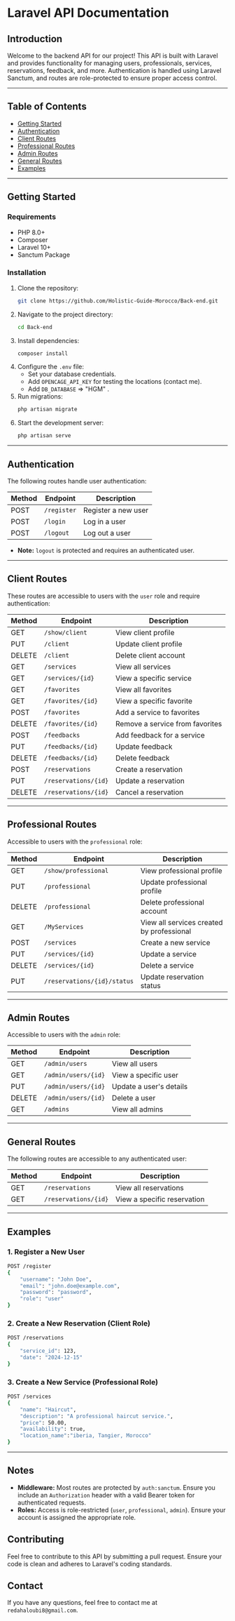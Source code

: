 # Laravel API Documentation

## Introduction

Welcome to the backend API for our project! This API is built with Laravel and provides functionality for managing users, professionals, services, reservations, feedback, and more. Authentication is handled using Laravel Sanctum, and routes are role-protected to ensure proper access control.

---

## Table of Contents

-   [Getting Started](#getting-started)
-   [Authentication](#authentication)
-   [Client Routes](#client-routes)
-   [Professional Routes](#professional-routes)
-   [Admin Routes](#admin-routes)
-   [General Routes](#general-routes)
-   [Examples](#examples)

---

## Getting Started

### Requirements

-   PHP 8.0+
-   Composer
-   Laravel 10+
-   Sanctum Package

### Installation

1. Clone the repository:
    ```bash
    git clone https://github.com/Holistic-Guide-Morocco/Back-end.git
    ```
2. Navigate to the project directory:
    ```bash
    cd Back-end
    ```
3. Install dependencies:
    ```bash
    composer install
    ```
4. Configure the `.env` file:
    - Set your database credentials.
    - Add `OPENCAGE_API_KEY` for testing the locations (contact me).
    - Add `DB_DATABASE` => "HGM" .
5. Run migrations:
    ```bash
    php artisan migrate
    ```
6. Start the development server:
    ```bash
    php artisan serve
    ```

---

## Authentication

The following routes handle user authentication:

| Method | Endpoint    | Description         |
| ------ | ----------- | ------------------- |
| POST   | `/register` | Register a new user |
| POST   | `/login`    | Log in a user       |
| POST   | `/logout`   | Log out a user      |

-   **Note:** `logout` is protected and requires an authenticated user.

---

## Client Routes

These routes are accessible to users with the `user` role and require authentication:

| Method | Endpoint             | Description                     |
| ------ | -------------------- | ------------------------------- |
| GET    | `/show/client`       | View client profile             |
| PUT    | `/client`            | Update client profile           |
| DELETE | `/client`            | Delete client account           |
| GET    | `/services`          | View all services               |
| GET    | `/services/{id}`     | View a specific service         |
| GET    | `/favorites`         | View all favorites              |
| GET    | `/favorites/{id}`    | View a specific favorite        |
| POST   | `/favorites`         | Add a service to favorites      |
| DELETE | `/favorites/{id}`    | Remove a service from favorites |
| POST   | `/feedbacks`         | Add feedback for a service      |
| PUT    | `/feedbacks/{id}`    | Update feedback                 |
| DELETE | `/feedbacks/{id}`    | Delete feedback                 |
| POST   | `/reservations`      | Create a reservation            |
| PUT    | `/reservations/{id}` | Update a reservation            |
| DELETE | `/reservations/{id}` | Cancel a reservation            |

---

## Professional Routes

Accessible to users with the `professional` role:

| Method | Endpoint                    | Description                               |
| ------ | --------------------------- | ----------------------------------------- |
| GET    | `/show/professional`        | View professional profile                 |
| PUT    | `/professional`             | Update professional profile               |
| DELETE | `/professional`             | Delete professional account               |
| GET    | `/MyServices`               | View all services created by professional |
| POST   | `/services`                 | Create a new service                      |
| PUT    | `/services/{id}`            | Update a service                          |
| DELETE | `/services/{id}`            | Delete a service                          |
| PUT    | `/reservations/{id}/status` | Update reservation status                 |

---

## Admin Routes

Accessible to users with the `admin` role:

| Method | Endpoint            | Description             |
| ------ | ------------------- | ----------------------- |
| GET    | `/admin/users`      | View all users          |
| GET    | `/admin/users/{id}` | View a specific user    |
| PUT    | `/admin/users/{id}` | Update a user's details |
| DELETE | `/admin/users/{id}` | Delete a user           |
| GET    | `/admins`           | View all admins         |

---

## General Routes

The following routes are accessible to any authenticated user:

| Method | Endpoint             | Description                 |
| ------ | -------------------- | --------------------------- |
| GET    | `/reservations`      | View all reservations       |
| GET    | `/reservations/{id}` | View a specific reservation |

---

## Examples

### 1. Register a New User

```bash
POST /register
{
    "username": "John Doe",
    "email": "john.doe@example.com",
    "password": "password",
    "role": "user"
}
```

### 2. Create a New Reservation (Client Role)

```bash
POST /reservations
{
    "service_id": 123,
    "date": "2024-12-15"
}
```

### 3. Create a New Service (Professional Role)

```bash
POST /services
{
    "name": "Haircut",
    "description": "A professional haircut service.",
    "price": 50.00,
    "availability": true,
    "location_name":"iberia, Tangier, Morocco"
}
```

---

## Notes

-   **Middleware:** Most routes are protected by `auth:sanctum`. Ensure you include an `Authorization` header with a valid Bearer token for authenticated requests.
-   **Roles:** Access is role-restricted (`user`, `professional`, `admin`). Ensure your account is assigned the appropriate role.

## Contributing

Feel free to contribute to this API by submitting a pull request. Ensure your code is clean and adheres to Laravel's coding standards.

## Contact

If you have any questions, feel free to contact me at `redahaloubi8@gmail.com`.
